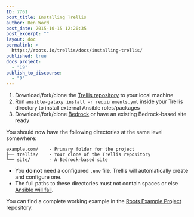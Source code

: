 ```yaml
---
ID: 7761
post_title: Installing Trellis
author: Ben Word
post_date: 2015-10-15 12:20:35
post_excerpt: ""
layout: doc
permalink: >
  https://roots.io/trellis/docs/installing-trellis/
published: true
docs_project:
  - "19"
publish_to_discourse:
  - "0"
---
```

1. Download/fork/clone the [Trellis repository](https://github.com/roots/trellis) to your local machine
2. Run `ansible-galaxy install -r requirements.yml` inside your Trellis directory to install external Ansible roles/packages
3. Download/fork/clone [Bedrock](https://github.com/roots/bedrock) or have an existing Bedrock-based site ready

You should now have the following directories at the same level somewhere:

```plain
example.com/    - Primary folder for the project
├── trellis/    - Your clone of the Trellis repository
└── site/       - A Bedrock-based site
```

- You **do not** need a configured `.env` file. Trellis will automatically create and configure one.
- The full paths to these directories must not contain spaces or else [Ansible will fail](https://github.com/ansible/ansible/issues/8555).

You can find a complete working example in the [Roots Example Project](https://github.com/roots/roots-example-project.com) repository.